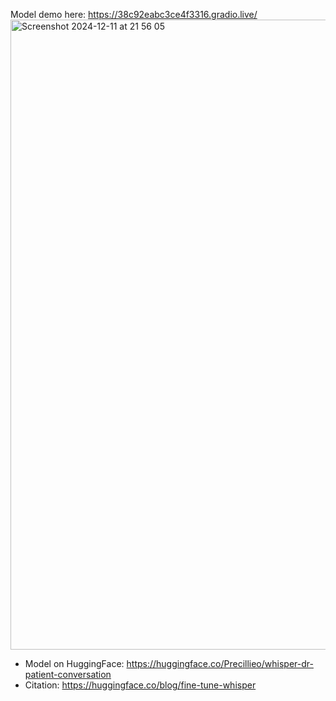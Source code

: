 Model demo here: https://38c92eabc3ce4f3316.gradio.live/
<img width="1008" alt="Screenshot 2024-12-11 at 21 56 05" src="https://github.com/user-attachments/assets/d35f03b6-4c6c-4adb-9280-bafafbf04be3" />

- Model on HuggingFace: https://huggingface.co/Precillieo/whisper-dr-patient-conversation
- Citation: https://huggingface.co/blog/fine-tune-whisper
